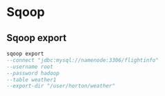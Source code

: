 # Sqoop
## Sqoop export
``` sql
sqoop export 
--connect "jdbc:mysql://namenode:3306/flightinfo"
--username root
--password hadoop
--table weather1
--export-dir "/user/horton/weather"
```
